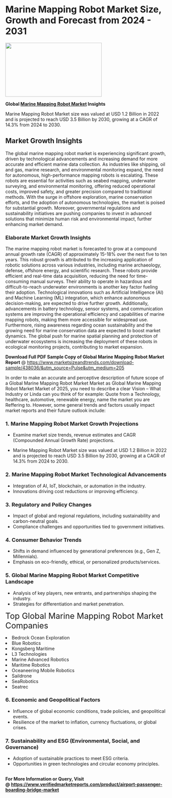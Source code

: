 <H1>Marine Mapping Robot Market Size, Growth and Forecast from 2024 - 2031</H1><img class="aligncenter size-medium wp-image-584254" src="https://thirdeyenews.in/wp-content/uploads/2024/09/Global-Market-Research-300x168.jpeg" alt="" width="300" height="168" /><p><strong>Global&nbsp;<a href="https://www.marketsizeandtrends.com/download-sample/438036/&amp;utm_source=Pulse&amp;utm_medium=205">Marine Mapping Robot Market</a> Insights</strong></p><p>Marine Mapping Robot Market size was valued at USD 1.2 Billion in 2022 and is projected to reach USD 3.5 Billion by 2030, growing at a CAGR of 14.3% from 2024 to 2030.</p><p><h2>Market Growth Insights</h2> The global marine mapping robot market is experiencing significant growth, driven by technological advancements and increasing demand for more accurate and efficient marine data collection. As industries like shipping, oil and gas, marine research, and environmental monitoring expand, the need for autonomous, high-performance mapping robots is escalating. These robots are essential for activities such as seabed mapping, underwater surveying, and environmental monitoring, offering reduced operational costs, improved safety, and greater precision compared to traditional methods. With the surge in offshore exploration, marine conservation efforts, and the adoption of autonomous technologies, the market is poised for substantial growth. Moreover, governmental regulations and sustainability initiatives are pushing companies to invest in advanced solutions that minimize human risk and environmental impact, further enhancing market demand. <h3>Elaborate Market Growth Insights</h3> The marine mapping robot market is forecasted to grow at a compound annual growth rate (CAGR) of approximately 15-18% over the next five to ten years. This robust growth is attributed to the increasing application of robotic solutions across various industries, including marine archaeology, defense, offshore energy, and scientific research. These robots provide efficient and real-time data acquisition, reducing the need for time-consuming manual surveys. Their ability to operate in hazardous and difficult-to-reach underwater environments is another key factor fueling their adoption. Technological innovations such as Artificial Intelligence (AI) and Machine Learning (ML) integration, which enhance autonomous decision-making, are expected to drive further growth. Additionally, advancements in battery technology, sensor systems, and communication systems are improving the operational efficiency and capabilities of marine mapping robots, making them more accessible for widespread use. Furthermore, rising awareness regarding ocean sustainability and the growing need for marine conservation data are expected to boost market dynamics. The global push for marine spatial planning and protection of underwater ecosystems is increasing the deployment of these robots in ecological monitoring projects, contributing to market expansion. </p><p><span class=""><strong>Download Full PDF Sample Copy of Global Marine Mapping Robot Market Report</strong> @ <a href="https://www.marketsizeandtrends.com/download-sample/438036/&amp;utm_source=Pulse&amp;utm_medium=205" target="_blank">https://www.marketsizeandtrends.com/download-sample/438036/&amp;utm_source=Pulse&amp;utm_medium=205</a></span></p><p>In order to make an accurate and perceptive description of future scope of a Global&nbsp;Marine Mapping Robot Market Market as Global&nbsp;Marine Mapping Robot Market Market of 2025, you need to describe a clear Vision &ndash; What Industry or Linda can you think of for example: Quote from a Technology, healthcare, automotive, renewable energy, name the market you are Reffering to. However, some general trends and factors usually impact market reports and their future outlook include:</p><h3>1.&nbsp;<strong>Marine Mapping Robot Market Growth Projections</strong></h3><ul><li>Examine market size trends, revenue estimates and CAGR (Compounded Annual Growth Rate) projections.</li><li><p>Marine Mapping Robot Market size was valued at USD 1.2 Billion in 2022 and is projected to reach USD 3.5 Billion by 2030, growing at a CAGR of 14.3% from 2024 to 2030.</p></li></ul><h3>2.&nbsp;<strong>Marine Mapping Robot Market Technological Advancements</strong></h3><ul><li>Integration of AI, IoT, blockchain, or automation in the industry.</li><li>Innovations driving cost reductions or improving efficiency.</li></ul><h3>3.&nbsp;<strong>Regulatory and Policy Changes</strong></h3><ul><li>Impact of global and regional regulations, including sustainability and carbon-neutral goals.</li><li>Compliance challenges and opportunities tied to government initiatives.</li></ul><h3>4.&nbsp;<strong>Consumer Behavior Trends</strong></h3><ul><li>Shifts in demand influenced by generational preferences (e.g., Gen Z, Millennials).</li><li>Emphasis on eco-friendly, ethical, or personalized products/services.</li></ul><h3>5.&nbsp;<strong>Global Marine Mapping Robot Market Competitive Landscape</strong></h3><ul><li>Analysis of key players, new entrants, and partnerships shaping the industry.</li><li>Strategies for differentiation and market penetration.</li></ul><p data-pm-slice="1 1 []"><span style="color: inherit; font-family: inherit; font-size: 25px;">Top Global Marine Mapping Robot Market Companies</span></p><div class="" data-test-id=""><p><li>Bedrock Ocean Exploration</li><li> Blue Robotics</li><li> Kongsberg Maritime</li><li> L3 Technologies</li><li> Marine Advanced Robotics</li><li> Maritime Robotics</li><li> Oceaneering Mobile Robotics</li><li> Saildrone</li><li> SeaRobotics</li><li> Seatrec</li></p></div><h3>6.&nbsp;<strong>Economic and Geopolitical Factors</strong></h3><ul><li>Influence of global economic conditions, trade policies, and geopolitical events.</li><li>Resilience of the market to inflation, currency fluctuations, or global crises.</li></ul><h3>7.&nbsp;<strong>Sustainability and ESG (Environmental, Social, and Governance)</strong></h3><ul><li>Adoption of sustainable practices to meet ESG criteria.</li><li>Opportunities in green technologies and circular economy principles.</li></ul><h2><strong style="font-size: 14px;">For More Information or Query, Visit @&nbsp;</strong><a style="background-color: #ffffff; font-size: 14px;" href="https://www.marketsizeandtrends.com/report/marine-mapping-robot-market/" target="_blank">https://www.verifiedmarketreports.com/product/airport-passenger-boarding-bridge-market</a></h2>
